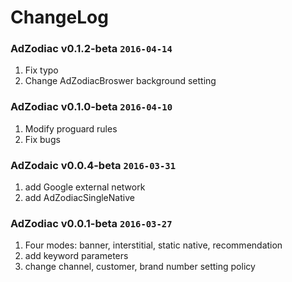 # ChangeLog

### AdZodiac v0.1.2-beta `2016-04-14`

1. Fix typo
2. Change AdZodiacBroswer background setting

### AdZodiac v0.1.0-beta `2016-04-10`

1. Modify proguard rules
2. Fix bugs

### AdZodaic v0.0.4-beta `2016-03-31`

1. add Google external network
2. add AdZodiacSingleNative

### AdZodiac v0.0.1-beta `2016-03-27`

1. Four modes: banner, interstitial, static native, recommendation
2. add keyword parameters
3. change channel, customer, brand number setting policy

